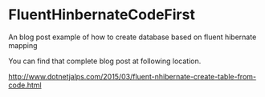 # FluentHinbernateCodeFirst
An blog post example of how to create database based on fluent hibernate mapping

You can find that complete blog post at following location.


http://www.dotnetjalps.com/2015/03/fluent-nhibernate-create-table-from-code.html
